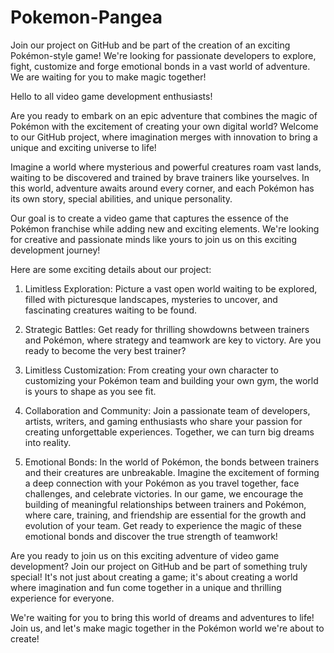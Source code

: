 # Pokemon-Pangea
Join our project on GitHub and be part of the creation of an exciting Pokémon-style game! We're looking for passionate developers to explore, fight, customize and forge emotional bonds in a vast world of adventure. We are waiting for you to make magic together!

Hello to all video game development enthusiasts!

Are you ready to embark on an epic adventure that combines the magic of Pokémon with the excitement of creating your own digital world? Welcome to our GitHub project, where imagination merges with innovation to bring a unique and exciting universe to life!

Imagine a world where mysterious and powerful creatures roam vast lands, waiting to be discovered and trained by brave trainers like yourselves. In this world, adventure awaits around every corner, and each Pokémon has its own story, special abilities, and unique personality.

Our goal is to create a video game that captures the essence of the Pokémon franchise while adding new and exciting elements. We're looking for creative and passionate minds like yours to join us on this exciting development journey!

Here are some exciting details about our project:

1. Limitless Exploration: Picture a vast open world waiting to be explored, filled with picturesque landscapes, mysteries to uncover, and fascinating creatures waiting to be found.

2. Strategic Battles: Get ready for thrilling showdowns between trainers and Pokémon, where strategy and teamwork are key to victory. Are you ready to become the very best trainer?

3. Limitless Customization: From creating your own character to customizing your Pokémon team and building your own gym, the world is yours to shape as you see fit.

4. Collaboration and Community: Join a passionate team of developers, artists, writers, and gaming enthusiasts who share your passion for creating unforgettable experiences. Together, we can turn big dreams into reality.

5. Emotional Bonds: In the world of Pokémon, the bonds between trainers and their creatures are unbreakable. Imagine the excitement of forming a deep connection with your Pokémon as you travel together, face challenges, and celebrate victories. In our game, we encourage the building of meaningful relationships between trainers and Pokémon, where care, training, and friendship are essential for the growth and evolution of your team. Get ready to experience the magic of these emotional bonds and discover the true strength of teamwork!

Are you ready to join us on this exciting adventure of video game development? Join our project on GitHub and be part of something truly special! It's not just about creating a game; it's about creating a world where imagination and fun come together in a unique and thrilling experience for everyone.

We're waiting for you to bring this world of dreams and adventures to life! Join us, and let's make magic together in the Pokémon world we're about to create!
